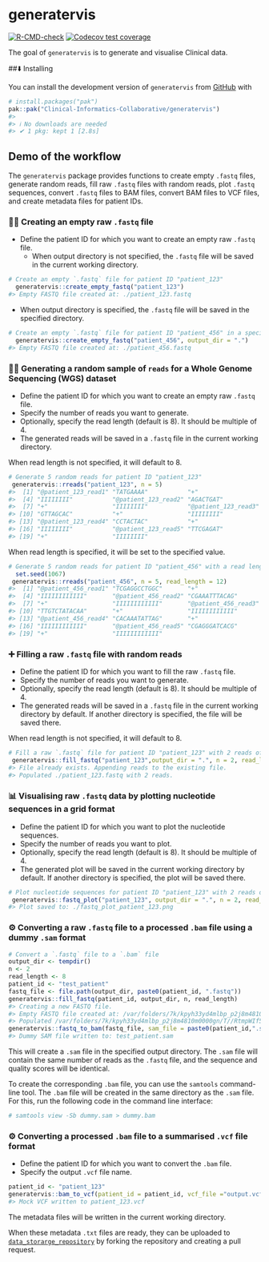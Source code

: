 
<!-- README.md is generated from README.Rmd. Please edit that file -->

# generatervis

<!-- badges: start -->

[![R-CMD-check](https://github.com/Clinical-Informatics-Collaborative/generatervis/actions/workflows/R-CMD-check.yaml/badge.svg)](https://github.com/Clinical-Informatics-Collaborative/generatervis/actions/workflows/R-CMD-check.yaml)
[![Codecov test
coverage](https://codecov.io/gh/Clinical-Informatics-Collaborative/generatervis/graph/badge.svg)](https://app.codecov.io/gh/Clinical-Informatics-Collaborative/generatervis)

<!-- badges: end -->

The goal of `generatervis` is to generate and visualise Clinical data.

\##⬇️ Installing

You can install the development version of `generatervis` from
[GitHub](https://github.com/) with

``` r
# install.packages("pak")  
pak::pak("Clinical-Informatics-Collaborative/generatervis")  
#> 
#> ℹ No downloads are needed
#> ✔ 1 pkg: kept 1 [2.8s]
```

## Demo of the workflow

The `generatervis` package provides functions to create empty `.fastq`
files, generate random reads, fill raw `.fastq` files with random reads,
plot `.fastq` sequences, convert `.fastq` files to BAM files, convert
BAM files to VCF files, and create metadata files for patient IDs.

### 🧑‍💻 Creating an empty raw `.fastq` file

- Define the patient ID for which you want to create an empty raw
  `.fastq` file.
  - When output directory is not specified, the `.fastq` file will be
    saved in the current working directory.

``` r
# Create an empty `.fastq` file for patient ID "patient_123"
  generatervis::create_empty_fastq("patient_123")
#> Empty FASTQ file created at: ./patient_123.fastq
```

- When output directory is specified, the `.fastq` file will be saved in
  the specified directory.

``` r
# Create an empty `.fastq` file for patient ID "patient_456" in a specific directory
  generatervis::create_empty_fastq("patient_456", output_dir = ".")
#> Empty FASTQ file created at: ./patient_456.fastq
```

### 🧑‍💻 Generating a random sample of `reads` for a Whole Genome Sequencing (WGS) dataset

- Define the patient ID for which you want to create an empty raw
  `.fastq` file.
- Specify the number of reads you want to generate.
- Optionally, specify the read length (default is 8). It should be
  multiple of 4.
- The generated reads will be saved in a `.fastq` file in the current
  working directory.

When read length is not specified, it will default to 8.

``` r
# Generate 5 random reads for patient ID "patient_123"
 generatervis::rreads("patient_123", n = 5)
#>  [1] "@patient_123_read1" "TATGAAAA"           "+"                 
#>  [4] "IIIIIIII"           "@patient_123_read2" "AGACTGAT"          
#>  [7] "+"                  "IIIIIIII"           "@patient_123_read3"
#> [10] "GTTAGCAC"           "+"                  "IIIIIIII"          
#> [13] "@patient_123_read4" "CCTACTAC"           "+"                 
#> [16] "IIIIIIII"           "@patient_123_read5" "TTCGAGAT"          
#> [19] "+"                  "IIIIIIII"
```

When read length is specified, it will be set to the specified value.

``` r
# Generate 5 random reads for patient ID "patient_456" with a read length of 12
  set.seed(1067)
 generatervis::rreads("patient_456", n = 5, read_length = 12)
#>  [1] "@patient_456_read1" "TCGAGGCCTGGC"       "+"                 
#>  [4] "IIIIIIIIIIII"       "@patient_456_read2" "CGAAATTTACAG"      
#>  [7] "+"                  "IIIIIIIIIIII"       "@patient_456_read3"
#> [10] "TTGTCTATACAA"       "+"                  "IIIIIIIIIIII"      
#> [13] "@patient_456_read4" "CACAAATATTAG"       "+"                 
#> [16] "IIIIIIIIIIII"       "@patient_456_read5" "CGAGGGATCACG"      
#> [19] "+"                  "IIIIIIIIIIII"
```

### ➕️ Filling a raw `.fastq` file with random reads

- Define the patient ID for which you want to fill the raw `.fastq`
  file.
- Specify the number of reads you want to generate.
- Optionally, specify the read length (default is 8). It should be
  multiple of 4.
- The generated reads will be saved in a `.fastq` file in the current
  working directory by default. If another directory is specified, the
  file will be saved there.

When read length is not specified, it will default to 8.

``` r
# Fill a raw `.fastq` file for patient ID "patient_123" with 2 reads of length 8
 generatervis::fill_fastq("patient_123",output_dir = ".", n = 2, read_length = 8)
#> File already exists. Appending reads to the existing file.
#> Populated ./patient_123.fastq with 2 reads.
```

### 📊 Visualising raw `.fastq` data by plotting nucleotide sequences in a grid format

- Define the patient ID for which you want to plot the nucleotide
  sequences.
- Specify the number of reads you want to plot.
- Optionally, specify the read length (default is 8). It should be
  multiple of 4.
- The generated plot will be saved in the current working directory by
  default. If another directory is specified, the plot will be saved
  there.

``` r
# Plot nucleotide sequences for patient ID "patient_123" with 2 reads of length 8
 generatervis::fastq_plot("patient_123", output_dir = ".", n = 2, read_length = 8)
#> Plot saved to: ./fastq_plot_patient_123.png
```

### ⚙️ Converting a raw `.fastq` file to a processed `.bam` file using a dummy `.sam` format

``` r
# Convert a `.fastq` file to a `.bam` file
output_dir <- tempdir()
n <- 2
read_length <- 8
patient_id <- "test_patient"
fastq_file <- file.path(output_dir, paste0(patient_id, ".fastq"))
generatervis::fill_fastq(patient_id, output_dir, n, read_length)
#> Creating a new FASTQ file.
#> Empty FASTQ file created at: /var/folders/7k/kpyh33yd4mlbp_p2j8m4810m0000gn/T//RtmpWIf54g/test_patient.fastq
#> Populated /var/folders/7k/kpyh33yd4mlbp_p2j8m4810m0000gn/T//RtmpWIf54g/test_patient.fastq with 2 reads.
generatervis::fastq_to_bam(fastq_file, sam_file = paste0(patient_id,".sam"), reference = "chr1")
#> Dummy SAM file written to: test_patient.sam
```

This will create a `.sam` file in the specified output directory. The
`.sam` file will contain the same number of reads as the `.fastq` file,
and the sequence and quality scores will be identical.

To create the corresponding `.bam` file, you can use the `samtools`
command-line tool. The `.bam` file will be created in the same directory
as the `.sam` file. For this, run the following code in the command line
interface:

``` bash
# samtools view -Sb dummy.sam > dummy.bam
```

### ⚙️ Converting a processed `.bam` file to a summarised `.vcf` file format

- Define the patient ID for which you want to convert the `.bam` file.
- Specify the output `.vcf` file name.

``` r
patient_id <- "patient_123"
generatervis::bam_to_vcf(patient_id = patient_id, vcf_file ="output.vcf")
#> Mock VCF written to patient_123.vcf
```

The metadata files will be written in the current working directory.

When these metadata `.txt` files are ready, they can be uploaded to
[`data_storarge_repository`](https://github.com/Clinical-Informatics-Collaborative/data_storage_portal)
by forking the repository and creating a pull request.
